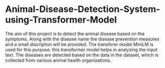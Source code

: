 # Animal-Disease-Detection-System-using-Transformer-Model

The aim of this project is to detect the animal disease based on the symptoms. Along with the disease name the disease prevention measures and a small discription will be provided.
The transforer model MiniLM is used for this purpose. this transformer model helps in analyzing the input text.
The diseases are detected based on the data in the dataset, which is collected from various animal health organizations.
